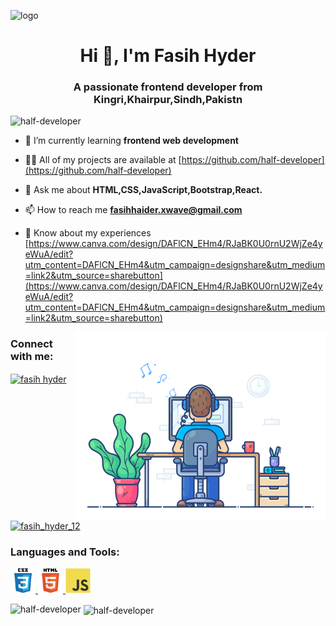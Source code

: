 ![logo](https://github.com/half-developer/pic/commits?author=half-developer)
<h1 align="center">Hi 👋, I'm Fasih Hyder</h1>
<h3 align="center">A passionate frontend developer from Kingri,Khairpur,Sindh,Pakistn</h3>

<p align="left"> <img src="https://komarev.com/ghpvc/?username=half-developer&label=Profile%20views&color=0e75b6&style=flat" alt="half-developer" /> </p>

- 🌱 I’m currently learning **frontend web development**

- 👨‍💻 All of my projects are available at [https://github.com/half-developer](https://github.com/half-developer)

- 💬 Ask me about **HTML,CSS,JavaScript,Bootstrap,React.**

- 📫 How to reach me **fasihhaider.xwave@gmail.com**

- 📄 Know about my experiences [https://www.canva.com/design/DAFlCN_EHm4/RJaBK0U0rnU2WjZe4yeWuA/edit?utm_content=DAFlCN_EHm4&utm_campaign=designshare&utm_medium=link2&utm_source=sharebutton](https://www.canva.com/design/DAFlCN_EHm4/RJaBK0U0rnU2WjZe4yeWuA/edit?utm_content=DAFlCN_EHm4&utm_campaign=designshare&utm_medium=link2&utm_source=sharebutton)
<img align="right" width="400px" src="https://raw.githubusercontent.com/SupianIDz/SupianIDz/main/coding.gif">
<h3 align="left">Connect with me:</h3>
<p align="left">
<a href="https://linkedin.com/in/fasih hyder" target="blank"><img align="center" src="https://raw.githubusercontent.com/rahuldkjain/github-profile-readme-generator/master/src/images/icons/Social/linked-in-alt.svg" alt="fasih hyder" height="30" width="40" /></a>
<a href="https://instagram.com/fasih_hyder_12" target="blank"><img align="center" src="https://raw.githubusercontent.com/rahuldkjain/github-profile-readme-generator/master/src/images/icons/Social/instagram.svg" alt="fasih_hyder_12" height="30" width="40" /></a>
</p>

<h3 align="left">Languages and Tools:</h3>
<p align="left"> <a href="https://www.w3schools.com/css/" target="_blank" rel="noreferrer"> <img src="https://raw.githubusercontent.com/devicons/devicon/master/icons/css3/css3-original-wordmark.svg" alt="css3" width="40" height="40"/> </a> <a href="https://www.w3.org/html/" target="_blank" rel="noreferrer"> <img src="https://raw.githubusercontent.com/devicons/devicon/master/icons/html5/html5-original-wordmark.svg" alt="html5" width="40" height="40"/> </a> <a href="https://developer.mozilla.org/en-US/docs/Web/JavaScript" target="_blank" rel="noreferrer"> <img src="https://raw.githubusercontent.com/devicons/devicon/master/icons/javascript/javascript-original.svg" alt="javascript" width="40" height="40"/> </a> </p>

<p><img align="left" src="https://github-readme-stats.vercel.app/api/top-langs?username=half-developer&show_icons=true&locale=en&layout=compact" alt="half-developer" /></p>

<p>&nbsp;<img align="center" src="https://github-readme-stats.vercel.app/api?username=half-developer&show_icons=true&locale=en" alt="half-developer" /></p>
